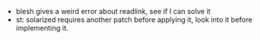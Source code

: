 * blesh gives a weird error about readlink, see if I can solve it
* st: solarized requires another patch before applying it, look into it before implementing it.
